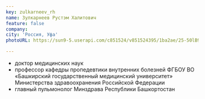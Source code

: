 ```yaml
---
key: zulkarneev_rh
name: Зулкарнеев Рустэм Халитович 
feature: false
company: 
city: 'Россия, Уфа'
photoURL: https://sun9-5.userapi.com/c851524/v851524395/1ba2ae/25-50lB9T3U.jpg

---
```

- доктор медицинских наук
- профессор кафедры пропедевтики внутренних болезней ФГБОУ ВО «Башкирский государственный медицинский университет» Министерства здравоохранения Российской Федерации
- главный пульмонолог Минздрава Республики Башкортостан